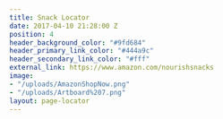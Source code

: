 ```yaml
---
title: Snack Locator
date: 2017-04-10 21:28:00 Z
position: 4
header_background_color: "#9fd684"
header_primary_link_color: "#444a9c"
header_secondary_link_color: "#fff"
external_link: https://www.amazon.com/nourishsnacks
image:
- "/uploads/AmazonShopNow.png"
- "/uploads/Artboard%207.png"
layout: page-locator
---
```


